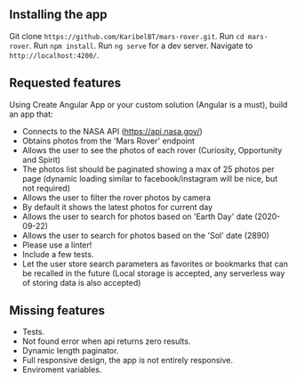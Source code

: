## Installing the app

Git clone `https://github.com/KaribelBT/mars-rover.git`.
Run `cd mars-rover`.
Run `npm install`.
Run `ng serve`  for a dev server. 
Navigate to `http://localhost:4200/`.


## Requested features

Using Create Angular App or your custom solution (Angular is a must), build an app that:
- Connects to the NASA API (https://api.nasa.gov/)
- Obtains photos from the 'Mars Rover' endpoint
- Allows the user to see the photos of each rover (Curiosity, Opportunity and Spirit)
- The photos list should be paginated showing a max of 25 photos per page (dynamic loading similar to facebook/instagram will be nice, but not required)
- Allows the user to filter the rover photos by camera
- By default it shows the latest photos for current day
- Allows the user to search for photos based on 'Earth Day' date (2020-09-22)
- Allows the user to search for photos based on the 'Sol' date (2890)
- Please use a linter!
- Include a few tests.
- Let the user store search parameters as favorites or bookmarks that can be recalled in the future (Local storage is accepted, any serverless way of storing data is also accepted)

## Missing features

- Tests.
- Not found error when api returns zero results.
- Dynamic length paginator.
- Full responsive design, the app is not entirely responsive.
- Enviroment variables.